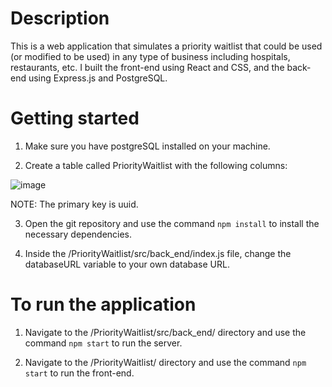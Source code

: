 # Description

This is a web application that simulates a priority waitlist that could be used (or modified to be used) in any type of business including hospitals, restaurants, etc. I built the front-end using React and CSS, and the back-end using Express.js and PostgreSQL.

# Getting started

1. Make sure you have postgreSQL installed on your machine.

2. Create a table called PriorityWaitlist with the following columns:

![image](https://user-images.githubusercontent.com/62983065/115165934-526dca00-a065-11eb-82bc-7054d9ebb68c.png)

NOTE: The primary key is uuid.

3. Open the git repository and use the command ``` npm install ``` to install the necessary dependencies.

4. Inside the /PriorityWaitlist/src/back_end/index.js file, change the databaseURL variable to your own database URL.

# To run the application

1. Navigate to the /PriorityWaitlist/src/back_end/ directory and use the command ``` npm start ``` to run the server.

2. Navigate to the /PriorityWaitlist/ directory and use the command ``` npm start ``` to run the front-end.
    


